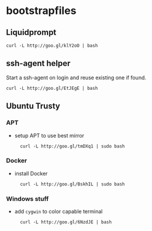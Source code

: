 bootstrapfiles
==============

Liquidprompt
------------

    curl -L http://goo.gl/klY2oO | bash

ssh-agent helper
----------------

Start a ssh-agent on login and reuse existing one if found.

    curl -L http://goo.gl/EtJEgE | bash
    


Ubuntu Trusty
-------------

### APT

- setup APT to use best mirror

        curl -L http://goo.gl/tmDXq1 | sudo bash

### Docker

- install Docker

        curl -L http://goo.gl/BskhIL | sudo bash

### Windows stuff

- add `cygwin` to color capable terminal

        curl -L http://goo.gl/6NzdJE | bash
